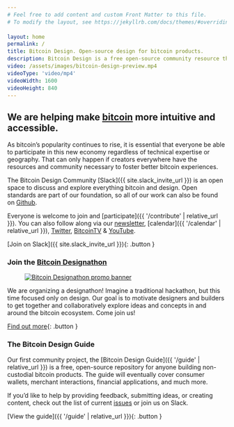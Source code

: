 ```yaml
---
# Feel free to add content and custom Front Matter to this file.
# To modify the layout, see https://jekyllrb.com/docs/themes/#overriding-theme-defaults

layout: home
permalink: /
title: Bitcoin Design. Open-source design for bitcoin products.
description: Bitcoin Design is a free open-source community resource that helps designers and developers working on bitcoin-products to create better experiences, faster.
video: /assets/images/bitcoin-design-preview.mp4
videoType: 'video/mp4'
videoWidth: 1600
videoHeight: 840
---
```


## We are helping make [bitcoin](https://bitcoin.org) more intuitive and accessible.

As bitcoin’s popularity continues to rise, it is essential that everyone be able to participate in this new economy regardless of technical expertise or geography. That can only happen if creators everywhere have the resources and community necessary to foster better bitcoin experiences.

The Bitcoin Design Community [Slack]({{ site.slack_invite_url }}) is an open space to discuss and explore everything bitcoin and design. Open standards are part of our foundation, so all of our work can also be found on [Github](https://github.com/BitcoinDesign).

Everyone is welcome to join and [participate]({{ '/contribute' | relative_url }}). You can also follow along via our [newsletter](https://bitcoindesign.substack.com), [calendar]({{ '/calendar' | relative_url }}), [Twitter](https://twitter.com/bitcoin_design), [BitcoinTV](https://bitcointv.com/a/bitcoin_design/video-channels) & [YouTube](https://www.youtube.com/c/BitcoinDesign).

[Join on Slack]({{ site.slack_invite_url }}){: .button }

### Join the [Bitcoin Designathon](https://event.bitcoin.design)

<figure>
    <a href="https://event.bitcoin.design" target="_blank">
        <picture>
            <source media="(max-width: 639px)" srcset="/assets/images/home/designathon-mobile.png 1x, /assets/images/home/designathon-mobile@2x.png 2x">
            <img src="/assets/images/home/designathon.png" srcset="/assets/images/home/designathon.png 1x, /assets/images/home/designathon@2x.png 2x" alt="Bitcoin Designathon promo banner" width="800" height="367" loading="lazy">
        </picture>
    </a>
</figure>

We are organizing a designathon! Imagine a traditional hackathon, but this time focused only on design. Our goal is to motivate designers and builders to get together and collaboratively explore ideas and concepts in and around the bitcoin ecosystem. Come join us!

[Find out more](https://event.bitcoin.design){: .button }

### The Bitcoin Design Guide

Our first community project, the [Bitcoin Design Guide]({{ '/guide' | relative_url }}) is a free, open-source repository for anyone building non-custodial bitcoin products. The guide will eventually cover consumer wallets, merchant interactions, financial applications, and much more.

If you’d like to help by providing feedback, submitting ideas, or creating content, check out the list of current [issues](https://github.com/BitcoinDesign/Guide/issues) or join us on Slack.

[View the guide]({{ '/guide' | relative_url }}){: .button }
